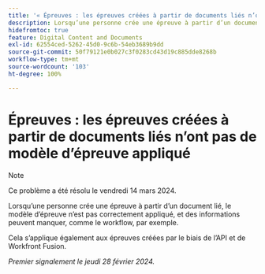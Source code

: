 ```yaml
---
title: '« Épreuves : les épreuves créées à partir de documents liés n’ont pas de modèle d’épreuve appliqué. »'
description: Lorsqu’une personne crée une épreuve à partir d’un document lié, le modèle d’épreuve n’est pas correctement appliqué, et des informations peuvent manquer, comme le workflow, par exemple.
hidefromtoc: true
feature: Digital Content and Documents
exl-id: 62554ced-5262-45d0-9c6b-54eb3689b9dd
source-git-commit: 50f79121e0b027c3f0283cd43d19c885dde8268b
workflow-type: tm+mt
source-wordcount: '103'
ht-degree: 100%

---
```


# Épreuves : les épreuves créées à partir de documents liés n’ont pas de modèle d’épreuve appliqué

<!--On WF, WFF, WFP TOCs-->

>[!NOTE]
>
>Ce problème a été résolu le vendredi 14 mars 2024.

Lorsqu’une personne crée une épreuve à partir d’un document lié, le modèle d’épreuve n’est pas correctement appliqué, et des informations peuvent manquer, comme le workflow, par exemple.

Cela s’applique également aux épreuves créées par le biais de l’API et de Workfront Fusion.

_Premier signalement le jeudi 28 février 2024._
